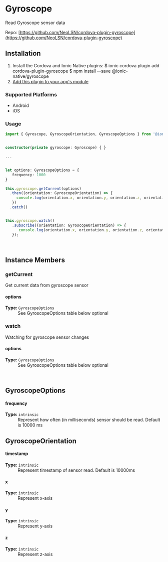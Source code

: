 # Gyroscope 

Read Gyroscope sensor data

Repo: [https://github.com/NeoLSN/cordova-plugin-gyroscope](https://github.com/NeoLSN/cordova-plugin-gyroscope)



## Installation 

<ol>
<li>Install the Cordova and Ionic Native plugins:
<code-block language="shell">$ ionic cordova plugin add cordova-plugin-gyroscope
$ npm install --save @ionic-native/gyroscope
</code-block>
</li>
<li><a href="/docs/native/#Add_Plugins_to_Your_App_Module">Add this plugin to your app's module</a></li>
</ol>



### Supported Platforms

* Android
* iOS




### Usage


```typescript
import { Gyroscope, GyroscopeOrientation, GyroscopeOptions } from '@ionic-native/gyroscope';


constructor(private gyroscope: Gyroscope) { }

...


let options: GyroscopeOptions = {
   frequency: 1000
}

this.gyroscope.getCurrent(options)
  .then((orientation: GyroscopeOrientation) => {
     console.log(orientation.x, orientation.y, orientation.z, orientation.timestamp);
   })
  .catch()


this.gyroscope.watch()
   .subscribe((orientation: GyroscopeOrientation) => {
      console.log(orientation.x, orientation.y, orientation.z, orientation.timestamp);
   });

```



<p><br></p>

## Instance Members

### getCurrent

Get current data from gyroscope sensor

<dl>
<dt><h4>options</h4><strong>Type: </strong><code>GyroscopeOptions</code></dt>
<dd>See GyroscopeOptions table below <span class="tag">optional</span></dd>
</dl>

### watch

Watching for gyroscope sensor changes

<dl>
<dt><h4>options</h4><strong>Type: </strong><code>GyroscopeOptions</code></dt>
<dd>See GyroscopeOptions table below <span class="tag">optional</span></dd>
</dl>

<p><br></p>

## GyroscopeOptions

<dl>
<dt><h4>frequency</h4><strong>Type: </strong><code>intrinsic</code></dt>
<dd> Represent how often (in milliseconds) sensor should be read.  Default is 10000 ms</dd>
</dl>

## GyroscopeOrientation

<dl>
<dt><h4>timestamp</h4><strong>Type: </strong><code>intrinsic</code></dt>
<dd> Represent timestamp of sensor read. Default is 10000ms</dd><dt><h4>x</h4><strong>Type: </strong><code>intrinsic</code></dt>
<dd> Represent x-axis</dd><dt><h4>y</h4><strong>Type: </strong><code>intrinsic</code></dt>
<dd> Represent y-axis</dd><dt><h4>z</h4><strong>Type: </strong><code>intrinsic</code></dt>
<dd> Represent z-axis</dd>
</dl>

